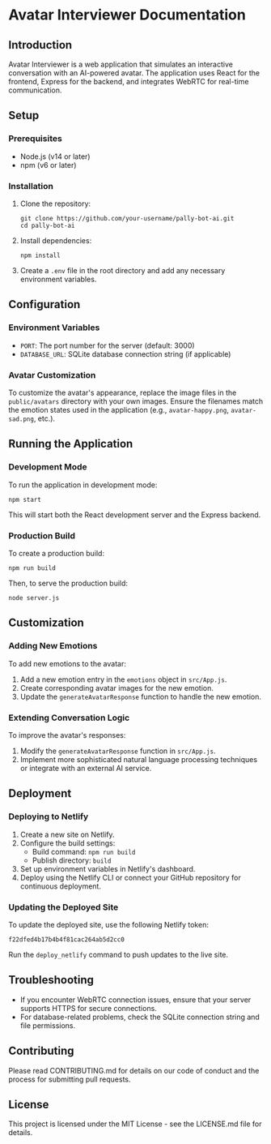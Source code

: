 # Avatar Interviewer Documentation

## Introduction
Avatar Interviewer is a web application that simulates an interactive conversation with an AI-powered avatar. The application uses React for the frontend, Express for the backend, and integrates WebRTC for real-time communication.

## Setup

### Prerequisites
- Node.js (v14 or later)
- npm (v6 or later)

### Installation
1. Clone the repository:
   ```
   git clone https://github.com/your-username/pally-bot-ai.git
   cd pally-bot-ai
   ```

2. Install dependencies:
   ```
   npm install
   ```

3. Create a `.env` file in the root directory and add any necessary environment variables.

## Configuration

### Environment Variables
- `PORT`: The port number for the server (default: 3000)
- `DATABASE_URL`: SQLite database connection string (if applicable)

### Avatar Customization
To customize the avatar's appearance, replace the image files in the `public/avatars` directory with your own images. Ensure the filenames match the emotion states used in the application (e.g., `avatar-happy.png`, `avatar-sad.png`, etc.).

## Running the Application

### Development Mode
To run the application in development mode:
```
npm start
```

This will start both the React development server and the Express backend.

### Production Build
To create a production build:
```
npm run build
```

Then, to serve the production build:
```
node server.js
```

## Customization

### Adding New Emotions
To add new emotions to the avatar:

1. Add a new emotion entry in the `emotions` object in `src/App.js`.
2. Create corresponding avatar images for the new emotion.
3. Update the `generateAvatarResponse` function to handle the new emotion.

### Extending Conversation Logic
To improve the avatar's responses:

1. Modify the `generateAvatarResponse` function in `src/App.js`.
2. Implement more sophisticated natural language processing techniques or integrate with an external AI service.

## Deployment

### Deploying to Netlify
1. Create a new site on Netlify.
2. Configure the build settings:
   - Build command: `npm run build`
   - Publish directory: `build`
3. Set up environment variables in Netlify's dashboard.
4. Deploy using the Netlify CLI or connect your GitHub repository for continuous deployment.

### Updating the Deployed Site
To update the deployed site, use the following Netlify token:
```
f22dfed4b17b4b4f81cac264ab5d2cc0
```

Run the `deploy_netlify` command to push updates to the live site.

## Troubleshooting

- If you encounter WebRTC connection issues, ensure that your server supports HTTPS for secure connections.
- For database-related problems, check the SQLite connection string and file permissions.

## Contributing
Please read CONTRIBUTING.md for details on our code of conduct and the process for submitting pull requests.

## License
This project is licensed under the MIT License - see the LICENSE.md file for details.
